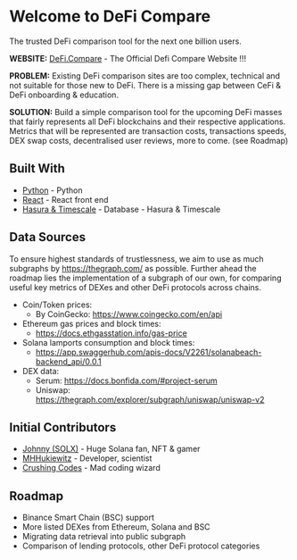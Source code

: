 # Welcome to DeFi Compare

The trusted DeFi comparison tool for the next one billion users.

**WEBSITE:**
[DeFi.Compare](https://defi.compare) - The Official Defi Compare Website !!!

**PROBLEM:** Existing DeFi comparison sites are too complex, technical and not suitable for those new to DeFi. There is a missing gap between CeFi & DeFi onboarding & education. 

**SOLUTION:** Build a simple comparison tool for the upcoming DeFi masses that fairly represents all DeFi blockchains and their respective applications. Metrics that will be represented are transaction costs, transactions speeds, DEX swap costs, decentralised user reviews, more to come. (see Roadmap)

## Built With
* [Python](#) - Python
* [React](#) - React front end
* [Hasura & Timescale](#) - Database - Hasura & Timescale

## Data Sources
To ensure highest standards of trustlessness, we aim to use as much subgraphs by https://thegraph.com/ as possible. Further ahead the roadmap lies the implementation of a subgraph of our own, for comparing useful key metrics of DEXes and other DeFi protocols across chains.
  - Coin/Token prices:
    * By CoinGecko: https://www.coingecko.com/en/api
  - Ethereum gas prices and block times:
    * https://docs.ethgasstation.info/gas-price
  - Solana lamports consumption and block times:
    * https://app.swaggerhub.com/apis-docs/V2261/solanabeach-backend_api/0.0.1
  - DEX data:
    * Serum: https://docs.bonfida.com/#project-serum
    * Uniswap: https://thegraph.com/explorer/subgraph/uniswap/uniswap-v2

## Initial Contributors
* [Johnny (SOLX)](https://github.com/solx-ventures/) - Huge Solana fan, NFT & gamer
* [MHHukiewitz](https://github.com/MHHukiewitz) - Developer, scientist
* [Crushing Codes](https://github.com/crushingcodes) - Mad coding wizard

## Roadmap

* Binance Smart Chain (BSC) support
* More listed DEXes from Ethereum, Solana and BSC
* Migrating data retrieval into public subgraph
* Comparison of lending protocols, other DeFi protocol categories
